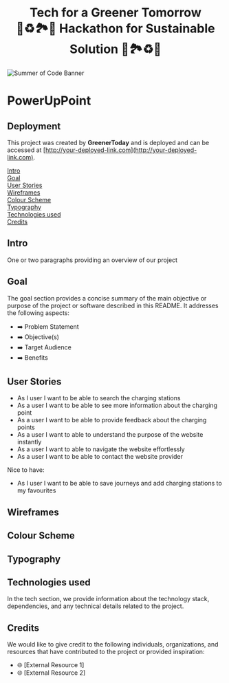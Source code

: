 <h1 align="center">Tech for a Greener Tomorrow <br> 🍃♻️🏞️🌱 Hackathon for Sustainable Solution 🌱🏞️♻️🍃

</h1>

![Summer of Code Banner](https://res.cloudinary.com/djdefbnij/image/upload/v1693903105/Hackathons/Untitled_design_2_1_gzwakq.png)

# PowerUpPoint

## Deployment

This project was created by **GreenerToday** and is deployed and can be accessed at [http://your-deployed-link.com](http://your-deployed-link.com).

[Intro](#intro)  
[Goal](#goal)  
[User Stories](#user-stories)  
[Wireframes](#wireframes)  
[Colour Scheme](#colour-scheme)  
[Typography](#typography)  
[Technologies used](#technologies-used)  
[Credits](#credits)  

## Intro
One or two paragraphs providing an overview of our project

## Goal
The goal section provides a concise summary of the main objective or purpose of the project or software described in this README. It addresses the following aspects:

- ➡️ Problem Statement
- ➡️ Objective(s)
- ➡️ Target Audience
- ➡️ Benefits

## User Stories

- As I user I want to be able to search the charging stations
- As a user I want to be able to see more information about the charging point
- As a user I want to be able to provide feedback about the charging points
- As a user I want to able to understand the purpose of the website instantly
- As a user I want to able to navigate the website effortlessly
- As a user I want to be able to contact the website provider

Nice to have:
- As I user I want to be able to save journeys and add charging stations to my favourites

## Wireframes

## Colour Scheme

## Typography

## Technologies used
In the tech section, we provide information about the technology stack, dependencies, and any technical details related to the project.

## Credits
We would like to give credit to the following individuals, organizations, and resources that have contributed to the project or provided inspiration:
- 🌐 [External Resource 1]
- 🌐 [External Resource 2]
